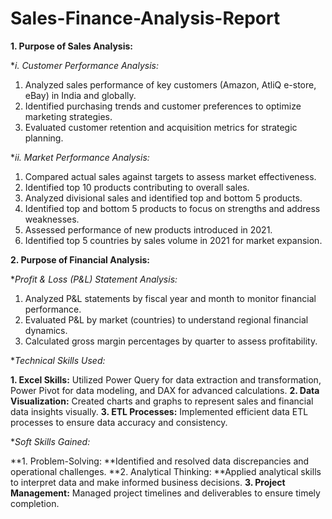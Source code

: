 # Sales-Finance-Analysis-Report
**1. Purpose of Sales Analysis:**

**i. Customer Performance Analysis:*

1. Analyzed sales performance of key customers (Amazon, AtliQ e-store, eBay) in India and globally.
2. Identified purchasing trends and customer preferences to optimize marketing strategies.
3. Evaluated customer retention and acquisition metrics for strategic planning.

**ii. Market Performance Analysis:*

1. Compared actual sales against targets to assess market effectiveness.
2. Identified top 10 products contributing to overall sales.
3. Analyzed divisional sales and identified top and bottom 5 products.
4. Identified top and bottom 5 products to focus on strengths and address weaknesses.
5. Assessed performance of new products introduced in 2021.
6. Identified top 5 countries by sales volume in 2021 for market expansion.

**2. Purpose of Financial Analysis:**

**Profit & Loss (P&L) Statement Analysis:*

1. Analyzed P&L statements by fiscal year and month to monitor financial performance.
2. Evaluated P&L by market (countries) to understand regional financial dynamics.
3. Calculated gross margin percentages by quarter to assess profitability.

**Technical Skills Used:*

**1. Excel Skills:** Utilized Power Query for data extraction and transformation, Power Pivot for data modeling, and DAX for advanced calculations.
**2. Data Visualization:** Created charts and graphs to represent sales and financial data insights visually.
**3. ETL Processes:** Implemented efficient data ETL processes to ensure data accuracy and consistency.

**Soft Skills Gained:*

**1. Problem-Solving: **Identified and resolved data discrepancies and operational challenges.
**2. Analytical Thinking: **Applied analytical skills to interpret data and make informed business decisions.
**3. Project Management:** Managed project timelines and deliverables to ensure timely completion.
